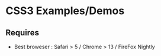 CSS3 Examples/Demos
===

Requires
---

- Best broweser : Safari > 5 / Chrome > 13 / FireFox Nightly


